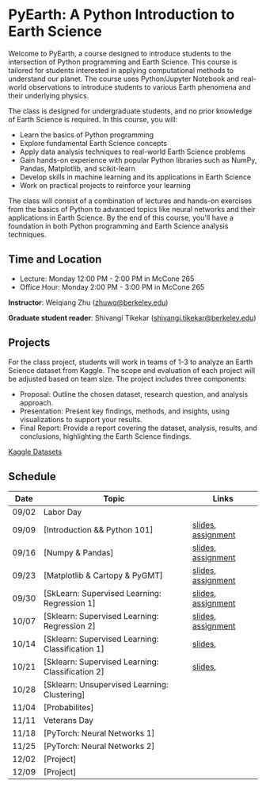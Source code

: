 # PyEarth: A Python Introduction to Earth Science

<!-- [![documentation](https://github.com/ai4eps/EPS207_Observational_Seismology/actions/workflows/docs.yml/badge.svg)](https://ai4eps.github.io/EPS207_Observational_Seismology/) -->

Welcome to PyEarth, a course designed to introduce students to the intersection of Python programming and Earth Science. This course is tailored for students interested in applying computational methods to understand our planet.
The course uses Python/Jupyter Notebook and real-world observations to introduce students to various Earth phenomena and their underlying physics. 
<!-- Students will learn how to access and visualize data, extract signals, and make probability forecasts. -->
The class is designed for undergraduate students, and no prior knowledge of Earth Science is required.  In this course, you will:

- Learn the basics of Python programming
- Explore fundamental Earth Science concepts
- Apply data analysis techniques to real-world Earth Science problems
- Gain hands-on experience with popular Python libraries such as NumPy, Pandas, Matplotlib, and scikit-learn
- Develop skills in machine learning and its applications in Earth Science
- Work on practical projects to reinforce your learning

The class will consist of a combination of lectures and hands-on exercises from the basics of Python to advanced topics like neural networks and their applications in Earth Science. 
By the end of this course, you'll have a foundation in both Python programming and Earth Science analysis techniques.

## Time and Location
- Lecture: Monday 12:00 PM - 2:00 PM in McCone 265
- Office Hour: Monday 2:00 PM - 3:00 PM in McCone 265

**Instructor**: Weiqiang Zhu (zhuwq@berkeley.edu)

**Graduate student reader**:  Shivangi Tikekar (shivangi.tikekar@berkeley.edu)

## Projects

For the class project, students will work in teams of 1-3 to analyze an Earth Science dataset from Kaggle. The scope and evaluation of each project will be adjusted based on team size. The project includes three components:

- Proposal: Outline the chosen dataset, research question, and analysis approach.
- Presentation: Present key findings, methods, and insights, using visualizations to support your results.
- Final Report: Provide a report covering the dataset, analysis, results, and conclusions, highlighting the Earth Science findings.

[Kaggle Datasets](https://www.kaggle.com/datasets)


## Schedule

| Date | Topic | Links |
| --- | --- | --- |
| 09/02 | Labor Day |  |
| 09/09 | [Introduction && Python 101] | [slides](https://ai4eps.github.io/EPS88_PyEarth/lectures/00_introduction_python101), [assignment](https://github.com/AI4EPS/EPS88_PyEarth/blob/main/docs/exercises/00_introduction_python101.ipynb) |
| 09/16 | [Numpy & Pandas] | [slides](https://ai4eps.github.io/EPS88_PyEarth/lectures/01_numpy_pandas), [assignment](https://github.com/AI4EPS/EPS88_PyEarth/blob/main/docs/exercises/01_numpy_pandas.ipynb) |
| 09/23 | [Matplotlib & Cartopy & PyGMT] |[slides](https://ai4eps.github.io/EPS88_PyEarth/lectures/02_matplotlib_cartopy), [assignment](https://github.com/AI4EPS/EPS88_PyEarth/blob/main/docs/exercises/02_matplotlib_cartopy.ipynb) |
| 09/30 | [SkLearn: Supervised Learning: Regression 1] | [slides](https://ai4eps.github.io/EPS88_PyEarth/lectures/03_regression), [assignment](https://github.com/AI4EPS/EPS88_PyEarth/blob/main/docs/exercises/03_regression.ipynb) |
| 10/07 | [Sklearn: Supervised Learning: Regression 2] | [slides](https://ai4eps.github.io/EPS88_PyEarth/lectures/04_regression), [assignment](https://github.com/AI4EPS/EPS88_PyEarth/blob/main/docs/exercises/04_regression.ipynb) |
| 10/14 | [Sklearn: Supervised Learning: Classification 1] | [slides](https://ai4eps.github.io/EPS88_PyEarth/lectures/05_classification),  |
| 10/21 | [Sklearn: Supervised Learning: Classification 2] | [slides](https://ai4eps.github.io/EPS88_PyEarth/lectures/06_classification),  |
| 10/28 | [Sklearn: Unsupervised Learning: Clustering] |  |
| 11/04 | [Probabilites] |  |
| 11/11 | Veterans Day |  |
| 11/18 | [PyTorch: Neural Networks 1] |  |
| 11/25 | [PyTorch: Neural Networks 2] |  |
| 12/02 | [Project] |  |
| 12/09 | [Project] |  |
